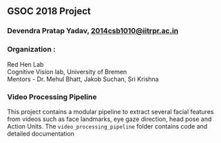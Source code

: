 ## GSOC 2018 Project 
### Devendra Pratap Yadav, 2014csb1010@iitrpr.ac.in  


### Organization :
Red Hen Lab  
Cognitive Vision lab, University of Bremen  
Mentors - Dr. Mehul Bhatt, Jakob Suchan, Sri Krishna  


### Video Processing Pipeline

This project contains a modular pipeline to extract several facial features from videos such as face landmarks, eye gaze direction, head pose and Action Units. The `video_processing_pipeline` folder contains code and detailed documentation

